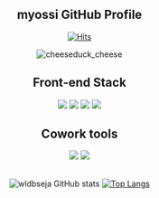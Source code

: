 <div align="center">

## myossi GitHub Profile

[![Hits](https://hits.seeyoufarm.com/api/count/incr/badge.svg?url=https%3A%2F%2Fgithub.com%2Fwldbseja&count_bg=%232FDDDF&title_bg=%237358E5&icon=icloud.svg&icon_color=%23E7E7E7&title=hits&edge_flat=false)]([https://hits.seeyoufarm.com](https://github.com/wldbseja))

  
![cheeseduck_cheese](https://user-images.githubusercontent.com/112057019/227595212-80da48ea-612b-4f19-96d4-37edda2e67cc.gif)



##  Front-end Stack

<div>
<img src="https://img.shields.io/badge/HTML-E34F26?style=flat-square&logo=HTML5&logoColor=white"/>
<img src="https://img.shields.io/badge/CSS3-F68212?style=flat-square&logo=CSS3&logoColor=white"/>
<img src="https://img.shields.io/badge/JavaScript-F7DF1E?style=flat-square&logo=JavaScript&logoColor=white"/>
<img src="https://img.shields.io/badge/React-61DAFB?style=flat-square&logo=React&logoColor=white"/>
</div>

  
  
##  Cowork tools

<div>
<img src="https://img.shields.io/badge/GitHub-181717?style=flat-square&logo=GitHub&logoColor=white"/>
<img src="https://img.shields.io/badge/Figma-F24E1E?style=flat-square&logo=Figma&logoColor=white"/>
</div>

  
  
<br />

![wldbseja GitHub stats](https://github-readme-stats.vercel.app/api?username=wldbseja&show_icons=true&theme=tokyonight)
[![Top Langs](https://github-readme-stats.vercel.app/api/top-langs/?username=wldbseja&layout=compact)](https://github.com/leemember/github-readme-stats)
